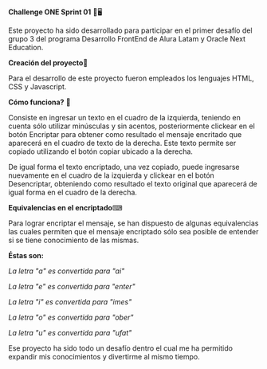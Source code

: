 **Challenge ONE Sprint 01** 📧🖥

Este proyecto ha sido desarrollado para participar en el primer desafío del grupo 3 del programa Desarrollo FrontEnd de Alura Latam y Oracle Next Education.

**Creación del proyecto**🚧

Para el desarrollo de este proyecto fueron empleados los lenguajes HTML, CSS y Javascript.

**Cómo funciona?** 🔐

Consiste en ingresar un texto en el cuadro de la izquierda, teniendo en cuenta sólo utilizar minúsculas y sin acentos, posteriormente clickear en el botón Encriptar para obtener como resultado el mensaje encritado que aparecerá en el cuadro de texto de la derecha. Este texto permite ser copiado utilizando el botón copiar ubicado a la derecha.

De igual forma el texto encriptado, una vez copiado, puede ingresarse nuevamente en el cuadro de la izquierda y clickear en el botón Desencriptar, obteniendo como resultado el texto original que aparecerá de igual forma en el cuadro de la derecha.

**Equivalencias en el encriptado**⌨

Para lograr encriptar el mensaje, se han dispuesto de algunas equivalencias las cuales permiten que el mensaje encriptado sólo sea posible de entender si se tiene conocimiento de las mismas.

**Éstas son:**

*La letra "a" es convertida para "ai"*

*La letra "e" es convertida para "enter"*

*La letra "i" es convertida para "imes"*

*La letra "o" es convertida para "ober"*

*La letra "u" es convertida para "ufat"*

Ese proyecto ha sido todo un desafío dentro el cual me ha permitido expandir mis conocimientos y divertirme al mismo tiempo.
